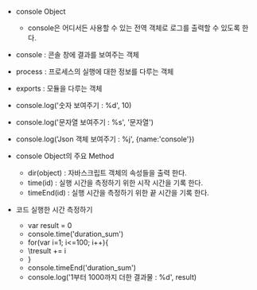 - console Object
  - console은 어디서든 사용할 수 있는 전역 객체로 로그를 출력할 수 있도록 한다.
- console : 콘솔 창에 결과를 보여주는 객체
- process : 프로세스의 실행에 대한 정보를 다루는 객체
- exports : 모듈을 다루는 객체

- console.log('숫자 보여주기 : %d', 10)
- console.log('문자열 보여주기 : %s', '문자열')
- console.log('Json 객체 보여주기 : %j', {name:'console'})

- console Object의 주요 Method
  - dir(object) : 자바스크립트 객체의 속성들을 출력 한다.
  - time(id) : 실행 시간을 측정하기 위한 시작 시간을 기록 한다.
  - timeEnd(id) : 실행 시간을 측정하기 위한 끝 시간을 기록 한다.

- 코드 실행한 시간 측정하기
  - var result = 0
  - console.time('duration_sum')
  - for(var i=1; i<=100; i++){
  - \tresult += i
  - }
  - console.timeEnd('duration_sum')
  - console.log('1부터 1000까지 더한 결과물 : %d', result)